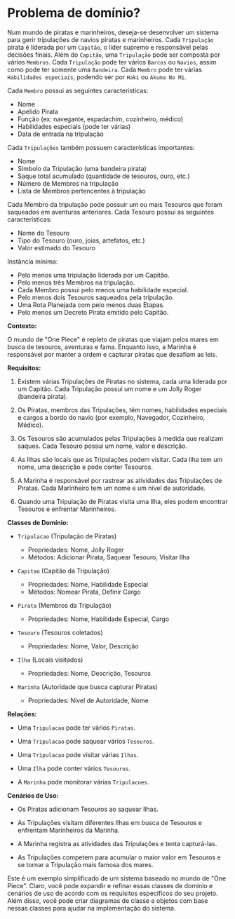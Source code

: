 # Problema de domínio?

Num mundo de piratas e marinheiros, deseja-se desenvolver um sistema para gerir tripulações de navios piratas e marinheiros. 
Cada `Tripulação` pirata é liderada por um `Capitão`, o líder supremo e responsável pelas decisões finais.
Além do `Capitão`, uma `Tripulação` pode ser composta por vários `Membros`. 
Cada `Tripulação` pode ter vários `Barcos` ou `Navios`, assim como pode ter somente uma `Bandeira`.
Cada `Membro` pode ter várias `Habilidades especiais`, podendo ser por `Haki` ou `Akuma No Mi`.

Cada `Membro` possui as seguintes características:
- Nome
- Apelido Pirata
- Função (ex: navegante, espadachim, cozinheiro, médico)
- Habilidades especiais (pode ter várias)
- Data de entrada na tripulação

Cada `Tripulações` também possuem características importantes:
- Nome
- Símbolo da Tripulação (uma bandeira pirata)
- Saque total acumulado (quantidade de tesouros, ouro, etc.)
- Número de Membros na tripulação
- Lista de Membros pertencentes à tripulação

Cada Membro da tripulação pode possuir um ou mais Tesouros que foram saqueados em aventuras anteriores. Cada Tesouro possui as seguintes características:
- Nome do Tesouro
- Tipo do Tesouro (ouro, joias, artefatos, etc.)
- Valor estimado do Tesouro

Instância mínima:
- Pelo menos uma tripulação liderada por um Capitão.
- Pelo menos três Membros na tripulação.
- Cada Membro possui pelo menos uma habilidade especial.
- Pelo menos dois Tesouros saqueados pela tripulação.
- Uma Rota Planejada com pelo menos duas Etapas.
- Pelo menos um Decreto Pirata emitido pelo Capitão.

**Contexto:**

O mundo de "One Piece" é repleto de piratas que viajam pelos mares em busca de tesouros, aventuras e fama. 
Enquanto isso, a Marinha é responsável por manter a ordem e capturar piratas que desafiam as leis.

**Requisitos:**

1. Existem várias Tripulações de Piratas no sistema, cada uma liderada por um Capitão. Cada Tripulação possui um nome e um Jolly Roger (bandeira pirata).

2. Os Piratas, membros das Tripulações, têm nomes, habilidades especiais e cargos a bordo do navio (por exemplo, Navegador, Cozinheiro, Médico).

3. Os Tesouros são acumulados pelas Tripulações à medida que realizam saques. Cada Tesouro possui um nome, valor e descrição.

4. As Ilhas são locais que as Tripulações podem visitar. Cada Ilha tem um nome, uma descrição e pode conter Tesouros.

5. A Marinha é responsável por rastrear as atividades das Tripulações de Piratas. Cada Marinheiro tem um nome e um nível de autoridade.

6. Quando uma Tripulação de Piratas visita uma Ilha, eles podem encontrar Tesouros e enfrentar Marinheiros.

**Classes de Domínio:**

- `Tripulacao` (Tripulação de Piratas)
    - Propriedades: Nome, Jolly Roger
    - Métodos: Adicionar Pirata, Saquear Tesouro, Visitar Ilha

- `Capitao` (Capitão da Tripulação)
    - Propriedades: Nome, Habilidade Especial
    - Métodos: Nomear Pirata, Definir Cargo

- `Pirata` (Membros da Tripulação)
    - Propriedades: Nome, Habilidade Especial, Cargo

- `Tesouro` (Tesouros coletados)
    - Propriedades: Nome, Valor, Descrição

- `Ilha` (Locais visitados)
    - Propriedades: Nome, Descrição, Tesouros

- `Marinha` (Autoridade que busca capturar Piratas)
    - Propriedades: Nível de Autoridade, Nome

**Relações:**

- Uma `Tripulacao` pode ter vários `Piratas`.

- Uma `Tripulacao` pode saquear vários `Tesouros`.

- Uma `Tripulacao` pode visitar várias `Ilhas`.

- Uma `Ilha` pode conter vários `Tesouros`.

- A `Marinha` pode monitorar várias `Tripulacoes`.

**Cenários de Uso:**

- Os Piratas adicionam Tesouros ao saquear Ilhas.

- As Tripulações visitam diferentes Ilhas em busca de Tesouros e enfrentam Marinheiros da Marinha.

- A Marinha registra as atividades das Tripulações e tenta capturá-las.

- As Tripulações competem para acumular o maior valor em Tesouros e se tornar a Tripulação mais famosa dos mares.

Este é um exemplo simplificado de um sistema baseado no mundo de "One Piece". Claro, você pode expandir e refinar essas classes de domínio e cenários de uso de acordo com os requisitos específicos do seu projeto. Além disso, você pode criar diagramas de classe e objetos com base nessas classes para ajudar na implementação do sistema.
